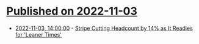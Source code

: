# [Published on 2022-11-03](index.md)

* [2022-11-03, 14:00:00](https://slashdot.org/story/22/11/03/1342250/stripe-cutting-headcount-by-14-as-it-readies-for-leaner-times?utm_source=rss1.0mainlinkanon&utm_medium=feed) - [Stripe Cutting Headcount by 14% as It Readies for 'Leaner Times'](https://slashdot.org/story/22/11/03/1342250/stripe-cutting-headcount-by-14-as-it-readies-for-leaner-times?utm_source=rss1.0mainlinkanon&utm_medium=feed)
